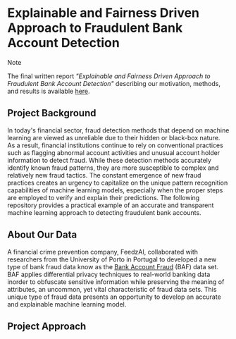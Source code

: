 # Explainable and Fairness Driven Approach to Fraudulent Bank Account Detection
>[!NOTE]
> The final written report *"Explainable and Fairness Driven Approach to Fraudulent Bank Account Detection"* describing our motivation, methods, and results is available [here](Final_Report.pdf).

## Project Background

In today's financial sector, fraud detection methods that depend on machine learning are viewed as unreliable due to their hidden or black-box nature. As a result, financial institutions continue to rely on conventional practices such as flagging abnormal account activities and unusual account holder information to detect fraud. While these detection methods accurately identify known fraud patterns, they are more susceptible to complex and relatively new fraud tactics. The constant emergence of new fraud practices creates an urgency to capitalize on the unique pattern recognition capabilities of machine learning models, especially when the proper steps are employed to verify and explain their predictions. The following repository provides a practical example of an accurate and transparent machine learning approach to detecting fraudulent bank accounts.

## About Our Data 

A financial crime prevention company, FeedzAI, collaborated with researchers from the University of Porto in Portugal to developed a new type of bank fraud data know as the [Bank Account Fraud](https://www.kaggle.com/datasets/sgpjesus/bank-account-fraud-dataset-neurips-2022) (BAF) data set. BAF applies differential privacy techniques to real-world banking data inorder to obfuscate sensitive information while preserving the meaning of attributes, an uncommon, yet vital characteristic of fraud data sets. This unique type of fraud data presents an opportunity to develop an accurate and explainable machine learning model.

## Project Approach


